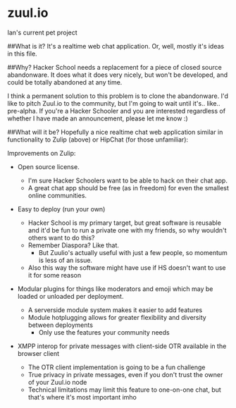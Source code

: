 zuul.io
====
Ian's current pet project

##What is it?
It's a realtime web chat application.
Or, well, mostly it's ideas in this file.

##Why?
Hacker School needs a replacement for a piece of closed source abandonware. 
It does what it does very nicely, but won't be developed, and could be totally abandoned at any time.

I think a permanent solution to this problem is to clone the abandonware. I'd like to pitch Zuul.io to the community, but I'm going to wait until it's.. like.. pre-alpha. If you're a Hacker Schooler and you are interested regardless of whether I have made an announcement, please let me know :)

##What will it be?
Hopefully a nice realtime chat web application similar in functionality to Zulip (above) or HipChat (for those unfamiliar):

Improvements on Zulip:

  - Open source license.
    - I'm sure Hacker Schoolers want to be able to hack on their chat app.
    - A great chat app should be free (as in freedom) for even the smallest online communities.
  
  - Easy to deploy (run your own)
    - Hacker School is my primary target, but great software is reusable and it'd be fun to run a private one
      with my friends, so why wouldn't others want to do this?
    - Remember Diaspora? Like that.
      - But Zuulio's actually useful with just a few people, so momentum is less of an issue.
    - Also this way the software might have use if HS doesn't want to use it for some reason

  - Modular plugins for things like moderators and emoji which may be loaded or unloaded per deployment.
    - A serverside module system makes it easier to add features
    - Module hotplugging allows for greater flexibility and diversity between deployments
      - Only use the features your community needs

  - XMPP interop for private messages with client-side OTR available in the browser client
    - The OTR client implementation is going to be a fun challenge
    - True privacy in private messages, even if you don't trust the owner of your Zuul.io node
    - Technical limitations may limit this feature to one-on-one chat, but that's where it's most important imho
  
